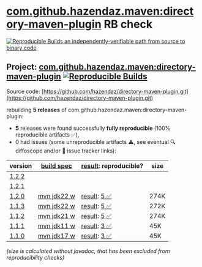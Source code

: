 [com.github.hazendaz.maven:directory-maven-plugin](https://central.sonatype.com/artifact/com.github.hazendaz.maven/directory-maven-plugin/versions) RB check
=======

[![Reproducible Builds](https://reproducible-builds.org/images/logos/rb.svg) an independently-verifiable path from source to binary code](https://reproducible-builds.org/)

## Project: [com.github.hazendaz.maven:directory-maven-plugin](https://central.sonatype.com/artifact/com.github.hazendaz.maven/directory-maven-plugin/versions) [![Reproducible Builds](https://img.shields.io/endpoint?url=https://raw.githubusercontent.com/jvm-repo-rebuild/reproducible-central/master/content/com/github/hazendaz/maven/directory-maven-plugin/badge.json)](https://github.com/jvm-repo-rebuild/reproducible-central/blob/master/content/com/github/hazendaz/maven/directory-maven-plugin/README.md)

Source code: [https://github.com/hazendaz/directory-maven-plugin.git](https://github.com/hazendaz/directory-maven-plugin.git)

rebuilding **5 releases** of com.github.hazendaz.maven:directory-maven-plugin:
- **5** releases were found successfully **fully reproducible** (100% reproducible artifacts :white_check_mark:),
- 0 had issues (some unreproducible artifacts :warning:, see eventual :mag: diffoscope and/or :memo: issue tracker links):

| version | [build spec](/BUILDSPEC.md) | [result](https://reproducible-builds.org/docs/jvm/): reproducible? | size |
| -- | --------- | ------ | -- |
| [1.2.2](https://central.sonatype.com/artifact/com.github.hazendaz.maven/directory-maven-plugin/1.2.2/pom) | | | |
| [1.2.1](https://central.sonatype.com/artifact/com.github.hazendaz.maven/directory-maven-plugin/1.2.1/pom) | | | |
| [1.2.0](https://central.sonatype.com/artifact/com.github.hazendaz.maven/directory-maven-plugin/1.2.0/pom) | [mvn jdk22 w](directory-maven-plugin-1.2.0.buildspec) | [result](directory-maven-plugin-1.2.0.buildinfo): [5 :white_check_mark: ](directory-maven-plugin-1.2.0.buildcompare) | 274K |
| [1.1.3](https://central.sonatype.com/artifact/com.github.hazendaz.maven/directory-maven-plugin/1.1.3/pom) | [mvn jdk22 w](directory-maven-plugin-1.1.3.buildspec) | [result](directory-maven-plugin-1.1.3.buildinfo): [5 :white_check_mark: ](directory-maven-plugin-1.1.3.buildcompare) | 272K |
| [1.1.2](https://central.sonatype.com/artifact/com.github.hazendaz.maven/directory-maven-plugin/1.1.2/pom) | [mvn jdk21 w](directory-maven-plugin-1.1.2.buildspec) | [result](directory-maven-plugin-1.1.2.buildinfo): [5 :white_check_mark: ](directory-maven-plugin-1.1.2.buildcompare) | 274K |
| [1.1.1](https://central.sonatype.com/artifact/com.github.hazendaz.maven/directory-maven-plugin/1.1.1/pom) | [mvn jdk11 w](directory-maven-plugin-1.1.1.buildspec) | [result](directory-maven-plugin-1.1.1.buildinfo): [3 :white_check_mark: ](directory-maven-plugin-1.1.1.buildcompare) | 45K |
| [1.1.0](https://central.sonatype.com/artifact/com.github.hazendaz.maven/directory-maven-plugin/1.1.0/pom) | [mvn jdk17 w](directory-maven-plugin-1.1.0.buildspec) | [result](directory-maven-plugin-1.1.0.buildinfo): [3 :white_check_mark: ](directory-maven-plugin-1.1.0.buildcompare) | 45K |

<i>(size is calculated without javadoc, that has been excluded from reproducibility checks)</i>
